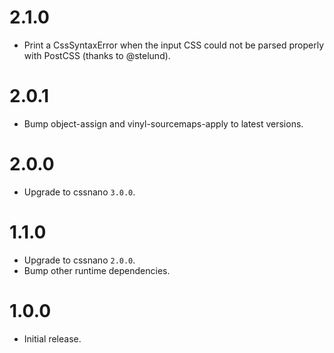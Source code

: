 # 2.1.0

* Print a CssSyntaxError when the input CSS could not be parsed properly with
  PostCSS (thanks to @stelund).

# 2.0.1

* Bump object-assign and vinyl-sourcemaps-apply to latest versions.

# 2.0.0

* Upgrade to cssnano `3.0.0`.

# 1.1.0

* Upgrade to cssnano `2.0.0`.
* Bump other runtime dependencies.

# 1.0.0

* Initial release.
